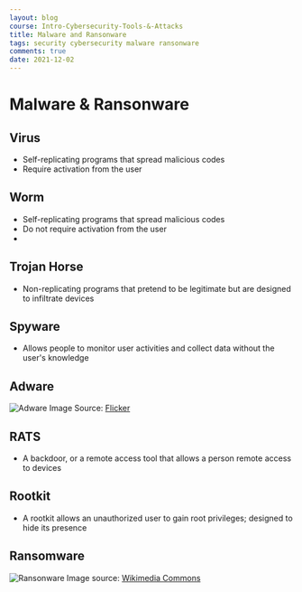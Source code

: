 ```yaml
---
layout: blog
course: Intro-Cybersecurity-Tools-&-Attacks
title: Malware and Ransonware
tags: security cybersecurity malware ransonware
comments: true
date: 2021-12-02
---
```


# Malware & Ransonware

## Virus
*   Self-replicating programs that spread malicious codes
*   Require activation from the user

## Worm
*   Self-replicating programs that spread malicious codes
*   Do not require activation from the user
*   
## Trojan Horse
*   Non-replicating programs that pretend to be legitimate but are designed to infiltrate devices

## Spyware
*   Allows people to monitor user activities and collect data without the user's knowledge

## Adware
![Adware](https://live.staticflickr.com/2307/2521108253_ff5edde368.jpg)
Image Source: [Flicker](https://www.flickr.com/photos/factoryjoe/2521108253)

## RATS
*   A backdoor, or a remote access tool that allows a person remote access to devices

## Rootkit
*   A rootkit allows an unauthorized user to gain root privileges; designed to hide its presence

## Ransomware
![Ransonware](https://upload.wikimedia.org/wikipedia/commons/thumb/1/12/Ransomware-pic.jpg/800px-Ransomware-pic.jpg)
Image source: [Wikimedia Commons](https://commons.wikimedia.org/wiki/File:Ransomware-pic.jpg)
